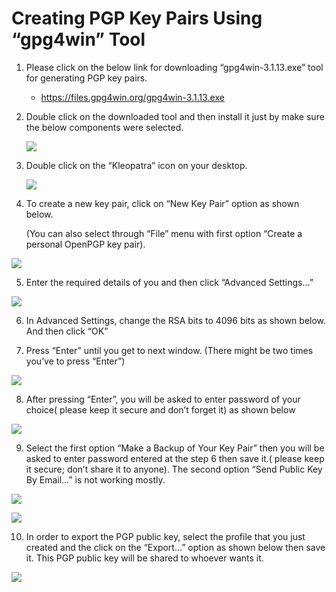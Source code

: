Creating PGP Key Pairs Using “gpg4win” Tool
===========================================

1.  Please click on the below link for downloading “gpg4win-3.1.13.exe” tool for
    generating PGP key pairs.

    -   https://files.gpg4win.org/gpg4win-3.1.13.exe

1.  Double click on the downloaded tool and then install it just by make sure
    the below components were selected.

    ![](assets/2f468991089d803e8105a892585c1b6b.png)

3.  Double click on the “Kleopatra” icon on your desktop.

    ![](assets/621bbf37d44ca905b30a11908fb649dc.png)

4.  To create a new key pair, click on “New Key Pair” option as shown below.

    (You can also select through “File” menu with first option “Create a
    personal OpenPGP key pair).

![](assets/44bc330b09b2bcafd3448bdb0248145a.png)

5.  Enter the required details of you and then click “Advanced Settings...”

![](assets/13a0c7e76f96c1492e849b0559b7c8b7.png)

6.  In Advanced Settings, change the RSA bits to 4096 bits as shown below. And
    then click “OK”

7.  Press “Enter” until you get to next window. (There might be two times you’ve
    to press “Enter”)

![](assets/742e19a92a90e59d69c1d46c0be302b2.png)

8.  After pressing “Enter”, you will be asked to enter password of your choice(
    please keep it secure and don’t forget it) as shown below

![](assets/3df1c9a15afdc0626535900d46d0bbe1.png)

9.  Select the first option “Make a Backup of Your Key Pair” then you will be
    asked to enter password entered at the step 6 then save it.( please keep it
    secure; don’t share it to anyone). The second option “Send Public Key By
    Email…” is not working mostly.

![](assets/5984c3be2410120bdb9409eba6505c22.png)

![](assets/644e2cc8d29e58d1f91c0ce6514d6555.png)

10.  In order to export the PGP public key, select the profile that you just
    created and the click on the “Export…” option as shown below then save it.
    This PGP public key will be shared to whoever wants it.

![](assets/0257b8c07dab35b7dd85e779f94a1382.png)

